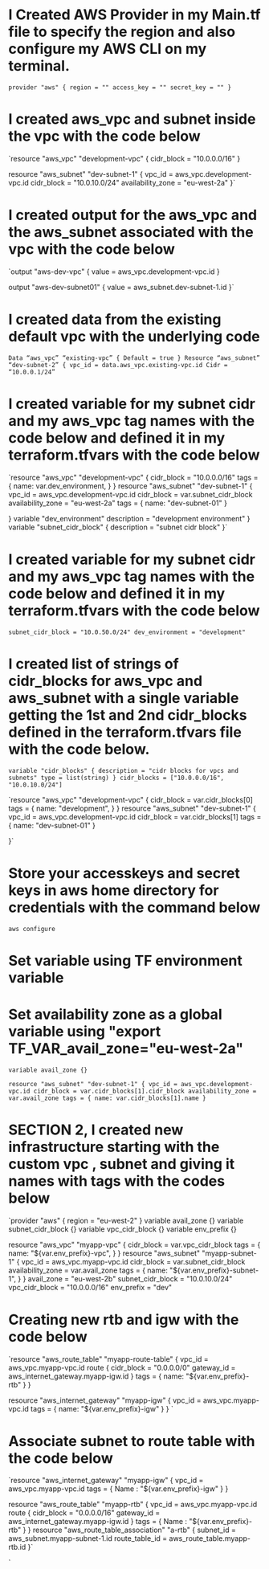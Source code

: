 # I Created AWS Provider in my Main.tf file to specify the region and also configure my AWS CLI on my terminal.

`provider "aws" {
    region = ""
    access_key = ""
    secret_key = ""
}`

# I created aws_vpc and subnet inside the vpc with the code below

`resource "aws_vpc" "development-vpc" {
  cidr_block = "10.0.0.0/16"
}

resource "aws_subnet" "dev-subnet-1" {
    vpc_id = aws_vpc.development-vpc.id
    cidr_block = "10.0.10.0/24"
    availability_zone = "eu-west-2a"
}`

# I created output for the aws_vpc and the aws_subnet associated with the vpc with the code below

`output "aws-dev-vpc" {
    value = aws_vpc.development-vpc.id
}

output "aws-dev-subnet01" {
    value = aws_subnet.dev-subnet-1.id
}`

# I created data from the existing default vpc with the underlying code

`Data “aws_vpc” “existing-vpc” {
Default = true
}
Resource “aws_subnet” “dev-subnet-2” {
vpc_id = data.aws_vpc.existing-vpc.id
Cidr = “10.0.0.1/24”`

# I created variable for my subnet cidr and my aws_vpc tag names with the code below and defined it in my terraform.tfvars with the code below

`resource "aws_vpc" "development-vpc" {
  cidr_block = "10.0.0.0/16"
  tags = {
    name: var.dev_environment,
  }
}
resource "aws_subnet" "dev-subnet-1" {
    vpc_id = aws_vpc.development-vpc.id
    cidr_block = var.subnet_cidr_block 
    availability_zone = "eu-west-2a"
    tags = {
    name: "dev-subnet-01"
  }

}
variable "dev_environment"
    description = "development environment"
}
variable "subnet_cidr_block" {
    description = "subnet cidr block"
}`

# I created variable for my subnet cidr and my aws_vpc tag names with the code below and defined it in my terraform.tfvars with the code below

`subnet_cidr_block = "10.0.50.0/24"
dev_environment = "development"`

# I created list of strings of cidr_blocks for aws_vpc and aws_subnet with a single variable getting the 1st and 2nd cidr_blocks defined in the terraform.tfvars file with the code below.

`variable "cidr_blocks" {
    description = "cidr blocks for vpcs and subnets"
    type = list(string)
}
cidr_blocks = ["10.0.0.0/16", "10.0.10.0/24"]
`

`resource "aws_vpc" "development-vpc" {
  cidr_block = var.cidr_blocks[0]
  tags = {
    name: "development",
  }
}
resource "aws_subnet" "dev-subnet-1" {
    vpc_id = aws_vpc.development-vpc.id
    cidr_block = var.cidr_blocks[1]
    tags = {
    name: "dev-subnet-01"
  }

}`

# Store your accesskeys and secret keys in aws home directory for credentials with the command below

`aws configure`

# Set variable using TF environment variable

# Set availability zone as a global variable using "export TF_VAR_avail_zone="eu-west-2a"

`variable avail_zone {}`

`resource "aws_subnet" "dev-subnet-1" {
    vpc_id = aws_vpc.development-vpc.id
    cidr_block = var.cidr_blocks[1].cidr_block
    availability_zone = var.avail_zone
    tags = {
    name: var.cidr_blocks[1].name
  }`

# SECTION 2, I created new infrastructure starting with the custom vpc , subnet and giving it names with tags with the codes below

`provider "aws" {
    region = "eu-west-2"
}
variable avail_zone {}
variable subnet_cidr_block {}
variable vpc_cidr_block {}
variable env_prefix {}


resource "aws_vpc" "myapp-vpc" {
  cidr_block = var.vpc_cidr_block
  tags = {
    name: "${var.env_prefix}-vpc",
  }
}
resource "aws_subnet" "myapp-subnet-1" {
    vpc_id = aws_vpc.myapp-vpc.id
    cidr_block = var.subnet_cidr_block
    availability_zone = var.avail_zone
    tags = {
    name: "${var.env_prefix}-subnet-1",
  }
}
avail_zone = "eu-west-2b"
subnet_cidr_block = "10.0.10.0/24"
vpc_cidr_block = "10.0.0.0/16"
env_prefix = "dev"

# Creating new rtb and igw with the code below 

`resource "aws_route_table" "myapp-route-table" {
    vpc_id = aws_vpc.myapp-vpc.id
route {
    cidr_block = "0.0.0.0/0"
    gateway_id = aws_internet_gateway.myapp-igw.id
}
   tags = {
    name: "${var.env_prefix}-rtb"
   }
}

resource "aws_internet_gateway" "myapp-igw" {
    vpc_id = aws_vpc.myapp-vpc.id
    tags = {
        name: "${var.env_prefix}-igw"
    }
}
`
# Associate subnet to route table with the code below

`resource "aws_internet_gateway" "myapp-igw" {
  vpc_id = aws_vpc.myapp-vpc.id
  tags = {
    Name : "${var.env_prefix}-igw"
  }
}

resource "aws_route_table" "myapp-rtb" {
  vpc_id = aws_vpc.myapp-vpc.id
  route {
    cidr_block = "0.0.0.0/16"
    gateway_id = aws_internet_gateway.myapp-igw.id
  }
  tags = {
    Name : "${var.env_prefix}-rtb"
  }
}
resource "aws_route_table_association" "a-rtb" {
    subnet_id = aws_subnet.myapp-subnet-1.id
    route_table_id = aws_route_table.myapp-rtb.id
}`


`

